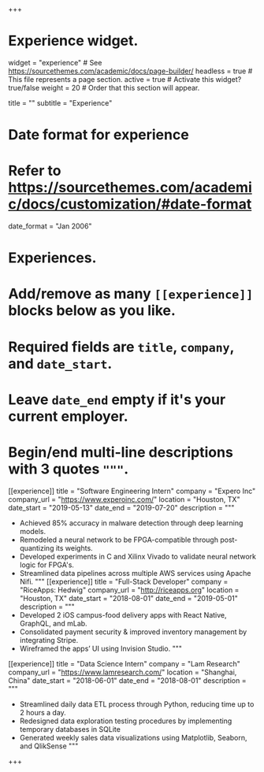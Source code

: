 +++
# Experience widget.
widget = "experience"  # See https://sourcethemes.com/academic/docs/page-builder/
headless = true  # This file represents a page section.
active = true  # Activate this widget? true/false
weight = 20  # Order that this section will appear.

title = ""
subtitle = "Experience"

# Date format for experience
#   Refer to https://sourcethemes.com/academic/docs/customization/#date-format
date_format = "Jan 2006"

# Experiences.
#   Add/remove as many `[[experience]]` blocks below as you like.
#   Required fields are `title`, `company`, and `date_start`.
#   Leave `date_end` empty if it's your current employer.
#   Begin/end multi-line descriptions with 3 quotes `"""`.

[[experience]]
  title = "Software Engineering Intern"
  company = "Expero Inc"
  company_url = "https://www.experoinc.com/"
  location = "Houston, TX"
  date_start = "2019-05-13"
  date_end = "2019-07-20"
  description = """
  * Achieved 85% accuracy in malware detection through deep learning models.
  * Remodeled a neural network to be FPGA-compatible through post-quantizing its weights.
  * Developed experiments in C and Xilinx Vivado to validate neural network logic for FPGA's.
  * Streamlined data pipelines across multiple AWS services using Apache Nifi.
  """
[[experience]]
  title = "Full-Stack Developer"
  company = "RiceApps: Hedwig"
  company_url = "http://riceapps.org"
  location = "Houston, TX"
  date_start = "2018-08-01"
  date_end = "2019-05-01"
  description = """
  * Developed 2 iOS campus-food delivery apps with React Native, GraphQL, and mLab.
  * Consolidated payment security & improved inventory management by integrating Stripe.
  * Wireframed the apps’ UI using Invision Studio.
  """

[[experience]]
  title = "Data Science Intern"
  company = "Lam Research"
  company_url = "https://www.lamresearch.com/"
  location = "Shanghai, China"
  date_start = "2018-06-01"
  date_end = "2018-08-01"
  description = """
  * Streamlined daily data ETL process through Python, reducing time up to 2 hours a day.
  * Redesigned data exploration testing procedures by implementing temporary databases in SQLite
  * Generated weekly sales data visualizations using Matplotlib, Seaborn, and QlikSense
  """
  

+++
